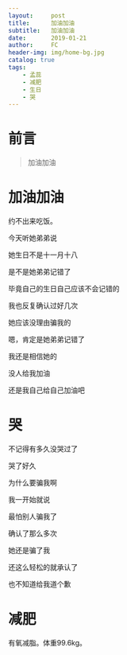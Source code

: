 ```yaml
---
layout:     post
title:      加油加油
subtitle:   加油加油
date:       2019-01-21
author:     FC
header-img: img/home-bg.jpg
catalog: true
tags:
    - 孟蕊
    - 减肥
    - 生日
    - 哭
---
```



# 前言

>加油加油


# 加油加油

约不出来吃饭。

今天听她弟弟说

她生日不是十一月十八

是不是她弟弟记错了

毕竟自己的生日自己应该不会记错的

我也反复确认过好几次

她应该没理由骗我的

嗯，肯定是她弟弟记错了

我还是相信她的

没人给我加油

还是我自己给自己加油吧

# 哭

不记得有多久没哭过了

哭了好久

为什么要骗我啊

我一开始就说

最怕别人骗我了

确认了那么多次

她还是骗了我

还这么轻松的就承认了

也不知道给我道个歉

# 减肥

有氧减脂。体重99.6kg。

